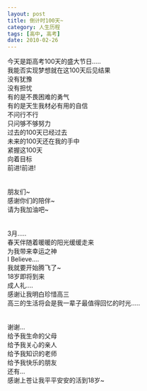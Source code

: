 ```yaml
---
layout: post
title: 倒计时100天~
category: 人生历程
tags: [高中, 高考]
date: 2010-02-26
---
```


今天是距高考100天的盛大节日.....  
我能否实现梦想就在这100天后见结果  
没有犹豫  
没有担忧  <!-- more -->  
有的是不畏困难的勇气  
有的是天生我材必有用的自信  
不问行不行  
只问够不够努力  
过去的100天已经过去  
未来的100天还在我的手中  
紧握这100天  
向着目标  
前进!前进!
</br>
</br>
</br>
朋友们~  
感谢你们的陪伴~  
请为我加油吧~
</br>
</br>
</br>
3月.....  
春天伴随着暖暖的阳光缓缓走来  
为我带来幸运之神  
I Believe....  
我就要开始腾飞了~  
18岁即将到来  
成人礼....  
感谢让我明白珍惜高三  
高三的生活将会是我一辈子最值得回忆的时光.....
</br>
</br>
</br>
谢谢...  
给予我生命的父母  
给予我关心的亲人  
给予我知识的老师  
给予我快乐的朋友  
还有...  
感谢上苍让我平平安安的活到18岁~